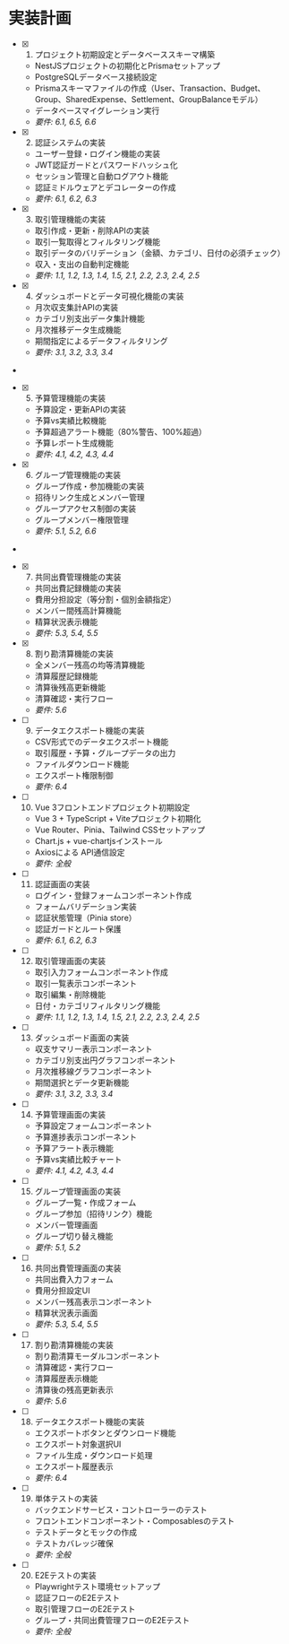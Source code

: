 # 実装計画

- [x] 1. プロジェクト初期設定とデータベーススキーマ構築
  - NestJSプロジェクトの初期化とPrismaセットアップ
  - PostgreSQLデータベース接続設定
  - Prismaスキーマファイルの作成（User、Transaction、Budget、Group、SharedExpense、Settlement、GroupBalanceモデル）
  - データベースマイグレーション実行
  - _要件: 6.1, 6.5, 6.6_

- [x] 2. 認証システムの実装
  - ユーザー登録・ログイン機能の実装
  - JWT認証ガードとパスワードハッシュ化
  - セッション管理と自動ログアウト機能
  - 認証ミドルウェアとデコレーターの作成
  - _要件: 6.1, 6.2, 6.3_

- [x] 3. 取引管理機能の実装
  - 取引作成・更新・削除APIの実装
  - 取引一覧取得とフィルタリング機能
  - 取引データのバリデーション（金額、カテゴリ、日付の必須チェック）
  - 収入・支出の自動判定機能
  - _要件: 1.1, 1.2, 1.3, 1.4, 1.5, 2.1, 2.2, 2.3, 2.4, 2.5_

- [x] 4. ダッシュボードとデータ可視化機能の実装
  - 月次収支集計APIの実装
  - カテゴリ別支出データ集計機能
  - 月次推移データ生成機能
  - 期間指定によるデータフィルタリング
  - _要件: 3.1, 3.2, 3.3, 3.4_

-

- [x] 5. 予算管理機能の実装
  - 予算設定・更新APIの実装
  - 予算vs実績比較機能
  - 予算超過アラート機能（80%警告、100%超過）
  - 予算レポート生成機能
  - _要件: 4.1, 4.2, 4.3, 4.4_

- [x] 6. グループ管理機能の実装
  - グループ作成・参加機能の実装
  - 招待リンク生成とメンバー管理
  - グループアクセス制御の実装
  - グループメンバー権限管理
  - _要件: 5.1, 5.2, 6.6_

-

- [x] 7. 共同出費管理機能の実装
  - 共同出費記録機能の実装
  - 費用分担設定（等分割・個別金額指定）
  - メンバー間残高計算機能
  - 精算状況表示機能
  - _要件: 5.3, 5.4, 5.5_

- [x] 8. 割り勘清算機能の実装

  - 全メンバー残高の均等清算機能
  - 清算履歴記録機能
  - 清算後残高更新機能
  - 清算確認・実行フロー
  - _要件: 5.6_

- [ ] 9. データエクスポート機能の実装
  - CSV形式でのデータエクスポート機能
  - 取引履歴・予算・グループデータの出力
  - ファイルダウンロード機能
  - エクスポート権限制御
  - _要件: 6.4_

- [ ] 10. Vue 3フロントエンドプロジェクト初期設定
  - Vue 3 + TypeScript + Viteプロジェクト初期化
  - Vue Router、Pinia、Tailwind CSSセットアップ
  - Chart.js + vue-chartjsインストール
  - Axiosによる API通信設定
  - _要件: 全般_

- [ ] 11. 認証画面の実装
  - ログイン・登録フォームコンポーネント作成
  - フォームバリデーション実装
  - 認証状態管理（Pinia store）
  - 認証ガードとルート保護
  - _要件: 6.1, 6.2, 6.3_

- [ ] 12. 取引管理画面の実装
  - 取引入力フォームコンポーネント作成
  - 取引一覧表示コンポーネント
  - 取引編集・削除機能
  - 日付・カテゴリフィルタリング機能
  - _要件: 1.1, 1.2, 1.3, 1.4, 1.5, 2.1, 2.2, 2.3, 2.4, 2.5_

- [ ] 13. ダッシュボード画面の実装
  - 収支サマリー表示コンポーネント
  - カテゴリ別支出円グラフコンポーネント
  - 月次推移線グラフコンポーネント
  - 期間選択とデータ更新機能
  - _要件: 3.1, 3.2, 3.3, 3.4_

- [ ] 14. 予算管理画面の実装
  - 予算設定フォームコンポーネント
  - 予算進捗表示コンポーネント
  - 予算アラート表示機能
  - 予算vs実績比較チャート
  - _要件: 4.1, 4.2, 4.3, 4.4_

- [ ] 15. グループ管理画面の実装
  - グループ一覧・作成フォーム
  - グループ参加（招待リンク）機能
  - メンバー管理画面
  - グループ切り替え機能
  - _要件: 5.1, 5.2_

- [ ] 16. 共同出費管理画面の実装
  - 共同出費入力フォーム
  - 費用分担設定UI
  - メンバー残高表示コンポーネント
  - 精算状況表示画面
  - _要件: 5.3, 5.4, 5.5_

- [ ] 17. 割り勘清算機能の実装
  - 割り勘清算モーダルコンポーネント
  - 清算確認・実行フロー
  - 清算履歴表示機能
  - 清算後の残高更新表示
  - _要件: 5.6_

- [ ] 18. データエクスポート機能の実装
  - エクスポートボタンとダウンロード機能
  - エクスポート対象選択UI
  - ファイル生成・ダウンロード処理
  - エクスポート履歴表示
  - _要件: 6.4_

- [ ] 19. 単体テストの実装
  - バックエンドサービス・コントローラーのテスト
  - フロントエンドコンポーネント・Composablesのテスト
  - テストデータとモックの作成
  - テストカバレッジ確保
  - _要件: 全般_

- [ ] 20. E2Eテストの実装
  - Playwrightテスト環境セットアップ
  - 認証フローのE2Eテスト
  - 取引管理フローのE2Eテスト
  - グループ・共同出費管理フローのE2Eテスト
  - _要件: 全般_
